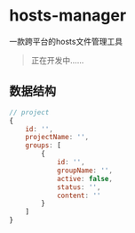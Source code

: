 # hosts-manager
一款跨平台的hosts文件管理工具

> 正在开发中……

## 数据结构

```js
// project
{
    id: '',
    projectName: '',
    groups: [
        {
            id: '',
            groupName: '',
            active: false,
            status: '',
            content: ''
        }
    ]
}
```